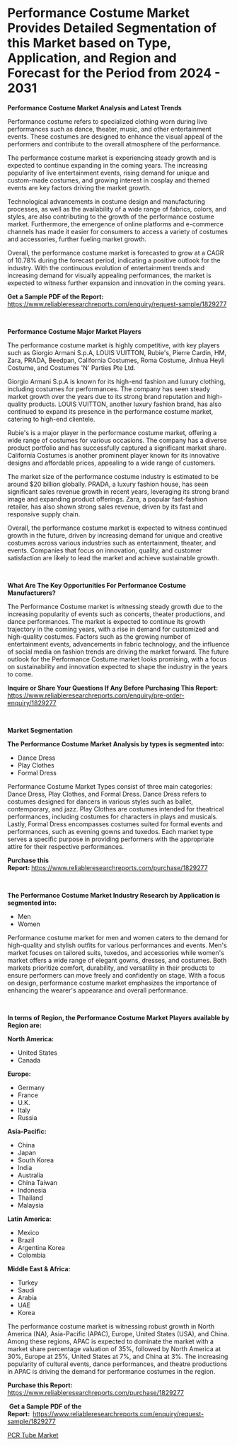 <p><h1>Performance Costume Market Provides Detailed Segmentation of this Market based on Type, Application, and Region and Forecast for the Period from 2024 - 2031</h1></p><p><strong>Performance Costume Market Analysis and Latest Trends</strong></p>
<p><p>Performance costume refers to specialized clothing worn during live performances such as dance, theater, music, and other entertainment events. These costumes are designed to enhance the visual appeal of the performers and contribute to the overall atmosphere of the performance.</p><p>The performance costume market is experiencing steady growth and is expected to continue expanding in the coming years. The increasing popularity of live entertainment events, rising demand for unique and custom-made costumes, and growing interest in cosplay and themed events are key factors driving the market growth.</p><p>Technological advancements in costume design and manufacturing processes, as well as the availability of a wide range of fabrics, colors, and styles, are also contributing to the growth of the performance costume market. Furthermore, the emergence of online platforms and e-commerce channels has made it easier for consumers to access a variety of costumes and accessories, further fueling market growth.</p><p>Overall, the performance costume market is forecasted to grow at a CAGR of 10.78% during the forecast period, indicating a positive outlook for the industry. With the continuous evolution of entertainment trends and increasing demand for visually appealing performances, the market is expected to witness further expansion and innovation in the coming years.</p></p>
<p><strong>Get a Sample PDF of the Report:&nbsp;</strong> <a href="https://www.reliableresearchreports.com/enquiry/request-sample/1829277">https://www.reliableresearchreports.com/enquiry/request-sample/1829277</a></p>
<p>&nbsp;</p>
<p><strong>Performance Costume Major Market Players</strong></p>
<p><p>The performance costume market is highly competitive, with key players such as Giorgio Armani S.p.A, LOUIS VUITTON, Rubie's, Pierre Cardin, HM, Zara, PRADA, Beedpan, California Costumes, Roma Costume, Jinhua Heyli Costume, and Costumes 'N' Parties Pte Ltd. </p><p>Giorgio Armani S.p.A is known for its high-end fashion and luxury clothing, including costumes for performances. The company has seen steady market growth over the years due to its strong brand reputation and high-quality products. LOUIS VUITTON, another luxury fashion brand, has also continued to expand its presence in the performance costume market, catering to high-end clientele.</p><p>Rubie's is a major player in the performance costume market, offering a wide range of costumes for various occasions. The company has a diverse product portfolio and has successfully captured a significant market share. California Costumes is another prominent player known for its innovative designs and affordable prices, appealing to a wide range of customers.</p><p>The market size of the performance costume industry is estimated to be around $20 billion globally. PRADA, a luxury fashion house, has seen significant sales revenue growth in recent years, leveraging its strong brand image and expanding product offerings. Zara, a popular fast-fashion retailer, has also shown strong sales revenue, driven by its fast and responsive supply chain.</p><p>Overall, the performance costume market is expected to witness continued growth in the future, driven by increasing demand for unique and creative costumes across various industries such as entertainment, theater, and events. Companies that focus on innovation, quality, and customer satisfaction are likely to lead the market and achieve sustainable growth.</p></p>
<p>&nbsp;</p>
<p><strong>What Are The Key Opportunities For Performance Costume Manufacturers?</strong></p>
<p><p>The Performance Costume market is witnessing steady growth due to the increasing popularity of events such as concerts, theater productions, and dance performances. The market is expected to continue its growth trajectory in the coming years, with a rise in demand for customized and high-quality costumes. Factors such as the growing number of entertainment events, advancements in fabric technology, and the influence of social media on fashion trends are driving the market forward. The future outlook for the Performance Costume market looks promising, with a focus on sustainability and innovation expected to shape the industry in the years to come.</p></p>
<p><strong>Inquire or Share Your Questions If Any Before Purchasing This Report:</strong> <a href="https://www.reliableresearchreports.com/enquiry/pre-order-enquiry/1829277">https://www.reliableresearchreports.com/enquiry/pre-order-enquiry/1829277</a></p>
<p>&nbsp;</p>
<p><strong>Market Segmentation</strong></p>
<p><strong>The Performance Costume Market Analysis by types is segmented into:</strong></p>
<p><ul><li>Dance Dress</li><li>Play Clothes</li><li>Formal Dress</li></ul></p>
<p><p>Performance Costume Market Types consist of three main categories: Dance Dress, Play Clothes, and Formal Dress. Dance Dress refers to costumes designed for dancers in various styles such as ballet, contemporary, and jazz. Play Clothes are costumes intended for theatrical performances, including costumes for characters in plays and musicals. Lastly, Formal Dress encompasses costumes suited for formal events and performances, such as evening gowns and tuxedos. Each market type serves a specific purpose in providing performers with the appropriate attire for their respective performances.</p></p>
<p><strong>Purchase this Report:&nbsp;</strong><a href="https://www.reliableresearchreports.com/purchase/1829277">https://www.reliableresearchreports.com/purchase/1829277</a></p>
<p>&nbsp;</p>
<p><strong>The Performance Costume Market Industry Research by Application is segmented into:</strong></p>
<p><ul><li>Men</li><li>Women</li></ul></p>
<p><p>Performance costume market for men and women caters to the demand for high-quality and stylish outfits for various performances and events. Men's market focuses on tailored suits, tuxedos, and accessories while women's market offers a wide range of elegant gowns, dresses, and costumes. Both markets prioritize comfort, durability, and versatility in their products to ensure performers can move freely and confidently on stage. With a focus on design, performance costume market emphasizes the importance of enhancing the wearer's appearance and overall performance.</p></p>
<p>&nbsp;</p>
<p><strong>In terms of Region, the Performance Costume Market Players available by Region are:</strong></p>
<p>
    <p> <strong> North America: </strong>
        <ul>
            <li>United States</li>
            <li>Canada</li>
        </ul>
        </p> 
    <p> <strong> Europe: </strong>
        <ul>
            <li>Germany</li>
            <li>France</li>
            <li>U.K.</li>
            <li>Italy</li>
            <li>Russia</li>
        </ul>
        </p> 
    <p> <strong> Asia-Pacific: </strong>
        <ul>
            <li>China</li>
            <li>Japan</li>
            <li>South Korea</li>
            <li>India</li>
            <li>Australia</li>
            <li>China Taiwan</li>
            <li>Indonesia</li>
            <li>Thailand</li>
            <li>Malaysia</li>
        </ul>
        </p> 
    <p> <strong> Latin America: </strong>
        <ul>
            <li>Mexico</li>
            <li>Brazil</li>
            <li>Argentina Korea</li>
            <li>Colombia</li>
        </ul>
        </p> 
    <p> <strong> Middle East & Africa: </strong>
        <ul>
            <li>Turkey</li>
            <li>Saudi</li>
            <li>Arabia</li>
            <li>UAE</li>
            <li>Korea</li>
        </ul>
    </p>
    </p>
<p><p>The performance costume market is witnessing robust growth in North America (NA), Asia-Pacific (APAC), Europe, United States (USA), and China. Among these regions, APAC is expected to dominate the market with a market share percentage valuation of 35%, followed by North America at 30%, Europe at 25%, United States at 7%, and China at 3%. The increasing popularity of cultural events, dance performances, and theatre productions in APAC is driving the demand for performance costumes in the region.</p></p>
<p><strong>Purchase this Report: </strong><a href="https://www.reliableresearchreports.com/purchase/1829277">https://www.reliableresearchreports.com/purchase/1829277</a></p>
<p>&nbsp;<strong>Get a Sample PDF of the Report:&nbsp;&nbsp;</strong><a href="https://www.reliableresearchreports.com/enquiry/request-sample/1829277">https://www.reliableresearchreports.com/enquiry/request-sample/1829277</a></p>
<p><strong></strong></p>
<p><p><a href="https://github.com/NorbertYates/Market-Research-Report-List-4/blob/main/pcr-tube-market.md">PCR Tube Market</a></p></p>